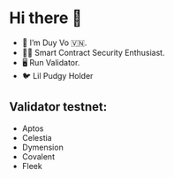 # Hi there 👋

- 👋 I’m Duy Vo 🇻🇳.
- 🧑‍💻 Smart Contract Security Enthusiast.
- 🖥️ Run Validator.
- 🐦 Lil Pudgy Holder 
  
##  Validator testnet:
- Aptos
- Celestia
- Dymension
- Covalent
- Fleek



